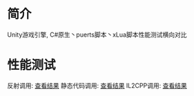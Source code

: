# 简介
 Unity游戏引擎, C#原生丶puerts脚本丶xLua脚本性能测试横向对比

# 性能测试
 反射调用: [查看结果](./STATES_REFLECTION.md)
 静态代码调用: [查看结果](./STATES_BY_STATIC_CODE.md)
 IL2CPP调用: [查看结果](./STATES.md)   
 

